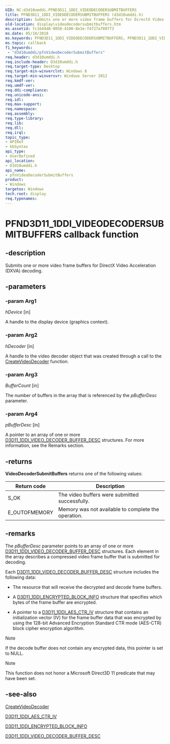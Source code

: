 ```yaml
---
UID: NC:d3d10umddi.PFND3D11_1DDI_VIDEODECODERSUBMITBUFFERS
title: PFND3D11_1DDI_VIDEODECODERSUBMITBUFFERS (d3d10umddi.h)
description: Submits one or more video frame buffers for DirectX Video Acceleration (DXVA) decoding.
old-location: display\videodecodersubmitbuffers.htm
ms.assetid: fc1644d8-9058-4100-8e3e-f4727af89773
ms.date: 05/10/2018
ms.keywords: PFND3D11_1DDI_VIDEODECODERSUBMITBUFFERS, PFND3D11_1DDI_VIDEODECODERSUBMITBUFFERS callback, d3d10umddi/pfnVideoDecoderSubmitBuffers, display.videodecodersubmitbuffers, pfnVideoDecoderSubmitBuffers, pfnVideoDecoderSubmitBuffers callback function [Display Devices]
ms.topic: callback
f1_keywords:
 - "d3d10umddi/pfnVideoDecoderSubmitBuffers"
req.header: d3d10umddi.h
req.include-header: D3d10umddi.h
req.target-type: Desktop
req.target-min-winverclnt: Windows 8
req.target-min-winversvr: Windows Server 2012
req.kmdf-ver: 
req.umdf-ver: 
req.ddi-compliance: 
req.unicode-ansi: 
req.idl: 
req.max-support: 
req.namespace: 
req.assembly: 
req.type-library: 
req.lib: 
req.dll: 
req.irql: 
topic_type:
- APIRef
- kbSyntax
api_type:
- UserDefined
api_location:
- D3d10umddi.h
api_name:
- pfnVideoDecoderSubmitBuffers
product:
- Windows
targetos: Windows
tech.root: display
req.typenames: 
---
```


# PFND3D11_1DDI_VIDEODECODERSUBMITBUFFERS callback function


## -description


Submits one or more video frame buffers for DirectX Video Acceleration (DXVA) decoding.




## -parameters




### -param Arg1

*hDevice* [in]

A handle to the display device (graphics context).

### -param Arg2

*hDecoder* [in]

A handle to the video decoder object that was created through a call to the <a href="https://docs.microsoft.com/windows-hardware/drivers/ddi/content/d3d10umddi/nc-d3d10umddi-pfnd3d11_1ddi_createvideodecoder">CreateVideoDecoder</a> function.

### -param Arg3

*BufferCount* [in]

The number of buffers in the array that is referenced by the <i>pBufferDesc</i> parameter.

### -param Arg4

*pBufferDesc* [in]

A pointer to an array of one or more  <a href="https://docs.microsoft.com/windows-hardware/drivers/ddi/content/d3d10umddi/ns-d3d10umddi-d3d11_1ddi_video_decoder_buffer_desc">D3D11_1DDI_VIDEO_DECODER_BUFFER_DESC</a> structures. For more information, see the Remarks section.




## -returns



<b>VideoDecoderSubmitBuffers</b> returns one of the following values:

|Return code|Description|
|--- |--- |
|S_OK|The video buffers were submitted successfully.|
|E_OUTOFMEMORY|Memory was not available to complete the operation.|

## -remarks



The <i>pBufferDesc</i> parameter points to an array of one or more  <a href="https://docs.microsoft.com/windows-hardware/drivers/ddi/content/d3d10umddi/ns-d3d10umddi-d3d11_1ddi_video_decoder_buffer_desc">D3D11_1DDI_VIDEO_DECODER_BUFFER_DESC</a> structures. Each element in the array describes a compressed video frame buffer that is submitted for decoding.


Each <a href="https://docs.microsoft.com/windows-hardware/drivers/ddi/content/d3d10umddi/ns-d3d10umddi-d3d11_1ddi_video_decoder_buffer_desc">D3D11_1DDI_VIDEO_DECODER_BUFFER_DESC</a> structure includes the following data:

* The resource that will receive the decrypted and decode frame buffers.

* A [D3D11_1DDI_ENCRYPTED_BLOCK_INFO](https://docs.microsoft.com/windows-hardware/drivers/ddi/content/d3d10umddi/ns-d3d10umddi-d3d11_1ddi_encrypted_block_info)  structure that specifies which bytes of the frame buffer are encrypted.

* A pointer to a [D3D11_1DDI_AES_CTR_IV](https://docs.microsoft.com/windows-hardware/drivers/ddi/content/d3d10umddi/ns-d3d10umddi-d3d11_1ddi_aes_ctr_iv)  structure that contains an initialization vector (IV) for the frame buffer data that was encrypted by using the 128-bit Advanced Encryption Standard CTR mode (AES-CTR) block cipher encryption algorithm.

> [!NOTE]
> If the decode buffer does not contain any encrypted data, this pointer is set to NULL.

> [!NOTE]
> This function does not honor a Microsoft Direct3D 11 predicate that may have been set.


## -see-also




<a href="https://docs.microsoft.com/windows-hardware/drivers/ddi/content/d3d10umddi/nc-d3d10umddi-pfnd3d11_1ddi_createvideodecoder">CreateVideoDecoder</a>



<a href="https://docs.microsoft.com/windows-hardware/drivers/ddi/content/d3d10umddi/ns-d3d10umddi-d3d11_1ddi_aes_ctr_iv">D3D11_1DDI_AES_CTR_IV</a>



<a href="https://docs.microsoft.com/windows-hardware/drivers/ddi/content/d3d10umddi/ns-d3d10umddi-d3d11_1ddi_encrypted_block_info">D3D11_1DDI_ENCRYPTED_BLOCK_INFO</a>



<a href="https://docs.microsoft.com/windows-hardware/drivers/ddi/content/d3d10umddi/ns-d3d10umddi-d3d11_1ddi_video_decoder_buffer_desc">D3D11_1DDI_VIDEO_DECODER_BUFFER_DESC</a>
 

 

